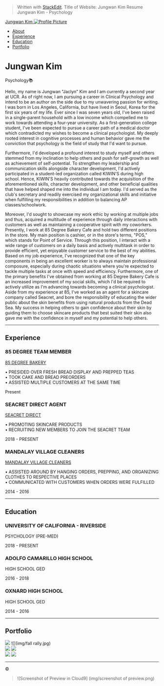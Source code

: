 > Written with [StackEdit](https://stackedit.io/).
> Title of Website: Jungwan Kim Resume
> Jungwan Kim - Psychology

[Jungwan Kim ![Profile Picture](img/profilepic.png)  ](#page-top) 

-   [About](#about)
-   [Experience](#experience)
-   [Education](#education)
-   [Portfolio](#portfolio)

# Jungwan Kim

Psychology📚

Hello, my name is Jungwan "Jaclyn" Kim and I am currently a second year at UCR. As of right now, I am pursuing a career in Clinical Psychology and intend to be an author on the side due to my unwavering passion for writing. I was born in Los Angeles, California, but have lived in Seoul, Korea for the first six years of my life. Ever since I was seven years old, I've been raised in a single-parent household with a low income which compelled me to work towards attending a four-year university. As a first-generation college student, I've been expected to pursue a career path of a medical doctor which contradicted my wishes to become a clinical psychologist. My deeply rooted interest in cognitive processes and human behavior gave me the conviction that psychology is the field of study that I'd want to pursue.  
  
Furthermore, I'd developed a profound interest to study myself and others stemmed from my inclination to help others and push for self-growth as well as achievement of self-potential. To strengthen my leadership and communication skills alongside character development, I'd actively participated in a student-led organization called KIWIN'S during high school. Hence, KIWIN'S heavily contributed towards the acquisition of the aforementioned skills, character development, and other beneficial qualities that have helped shaped me into the individual I am today. I'd served as the club's secretary and readily exercised my organizational skills and initiative when fulfilling my responsibilities in addition to balancing AP classes/schoolwork.  
  
Moreover, I'd sought to showcase my work ethic by working at multiple jobs and thus, acquired a multitude of experience through daily interactions with customers as well as maintaining a cooperative spirit with my coworkers. Presently, I work at 85 Degree Bakery Cafe and hold two different positions in the store. My main position is cashier, or in the store's terms, "POS," which stands for Point of Service. Through this position, I interact with a wide range of customers on a daily basis and actively multitask in order to provide efficient, yet enjoyable customer service to the best of my abilities. Based on my job experience, I've recognized that one of the key components in being an excellent worker is to always maintain professional composure, especially during chaotic situations where you're expected to tackle multiple tasks at once with speed and efficiency. Furthermore, one of the primary benefits I've obtained from working at 85 Degree Bakery Cafe is an increased improvement of my social skills, which I'd be required to actively utilize as I'm advancing towards becoming a clinical psychologist. Aside from my experience at 85, I've worked as an agent for a skincare company called Seacret, and bore the responsibility of educating the wider public about the skin benefits from using natural products from the Dead Sea. My success in helping others to gain confidence about their skin by guiding them to choose skincare products that best suited their skin also gave me with the confidence in myself and my potential to help others.

----------

## Experience

### 85 DEGREE TEAM MEMBER

[85 DEGREE BAKERY](https://www.85cbakerycafe.com/)

• PRESIDED OVER FRESH BREAD DISPLAY AND PREPPED TEAS  
• TOOK CAKE AND BREAD PREORDERS  
• ASSISTED MULTIPLE CUSTOMERS AT THE SAME TIME  

Present

### SEACRET DIRECT AGENT

[SEACRET DIRECT](https://www.seacretdirect.com/www/en/us/)

• PROMOTING SKINCARE PRODUCTS  
• RECRUITING NEW MEMBERS TO JOIN THE SEACRET TEAM  

2018 - PRESENT

### MANDALAY VILLAGE CLEANERS

[MANDALAY VILLAGE CLEANERS](https://www.yelp.com/biz/mandalay-village-cleaners-port-hueneme)

• ASSISTED AROUND BY HANGING ORDERS, PREPPING, AND ORGANIZING CLOTHES TO RESPECTIVE PLACES  
• COMMUNICATED WITH CUSTOMERS WHEN ORDERS WERE FULFILLED  

2014 - 2016

----------

## Education

### UNIVERSITY OF CALIFORNIA - RIVERSIDE

PSYCHOLOGY (PRE-MED)

2018 - PRESENT

### ADOLFO CAMARILLO HIGH SCHOOL

HIGH SCHOOL GED

2016 - 2018

### OXNARD HIGH SCHOOL

HIGH SCHOOL GED

2014 - 2016

----------

## Portfolio

![](img/dcon.jpg) ![](img/fall rally.jpg)  
![](img/dconformalcrop.png) ![](img/kiwinsarrowcrop.png)  
![](img/turtlemascotcrop.png) ![](img/solofrcrop.png)

----------

©
> ![Screenshot of Preview in Cloud9] (img/screenshot of preview.png)
> 